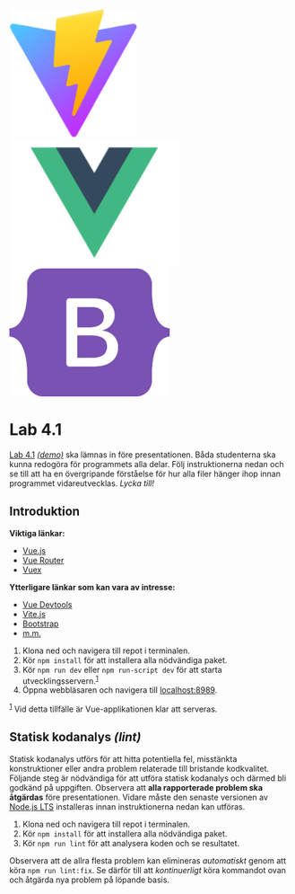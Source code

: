 ![Vite.js ><](./vite.js.png)
![Vue.js ><](./vue.js.png)
![Bootstrap ><](./bootstrap.png)

# Lab 4.1

[Lab 4.1](https://canvas.kth.se/courses/36975/assignments/241595/) [_(demo)_](https://lab4.intnetxx.org/client/) ska lämnas in före presentationen. Båda studenterna ska kunna redogöra för programmets alla delar. Följ instruktionerna nedan och se till att ha en övergripande förståelse för hur alla filer hänger ihop innan programmet vidareutvecklas. _Lycka till!_

## Introduktion

**Viktiga länkar:**

- [Vue.js](https://vuejs.org/)
- [Vue Router](https://router.vuejs.org/)
- [Vuex](https://vuex.vuejs.org/)

**Ytterligare länkar som kan vara av intresse:**

- [Vue Devtools](https://devtools.vuejs.org/)
- [Vite.js](https://vitejs.dev/)
- [Bootstrap](https://getbootstrap.com/)
- [m.m.](https://www.npmjs.com/)

1. Klona ned och navigera till repot i terminalen.
2. Kör `npm install` för att installera alla nödvändiga paket.
3. Kör `npm run dev` eller `npm run-script dev` för att starta utvecklingsservern.<sup>[1](#1)</sup>
4. Öppna webbläsaren och navigera till [localhost:8989](http://localhost:8989/).

<span id="footnote1"><sup>[1](#1)</sup> Vid detta tillfälle är Vue-applikationen klar att serveras.</span>

## Statisk kodanalys _(lint)_

Statisk kodanalys utförs för att hitta potentiella fel, misstänkta konstruktioner eller andra problem relaterade till bristande kodkvalitet. Följande steg är nödvändiga för att utföra statisk kodanalys och därmed bli godkänd på uppgiften. Observera att **alla rapporterade problem ska åtgärdas** före presentationen. Vidare måste den senaste versionen av [Node.js LTS](https://nodejs.org/) installeras innan instruktionerna nedan kan utföras.

1. Klona ned och navigera till repot i terminalen.
2. Kör `npm install` för att installera alla nödvändiga paket.
3. Kör `npm run lint` för att analysera koden och se resultatet.

Observera att de allra flesta problem kan elimineras _automatiskt_ genom att köra `npm run lint:fix`. Se därför till att _kontinuerligt_ köra kommandot ovan och åtgärda nya problem på löpande basis.
